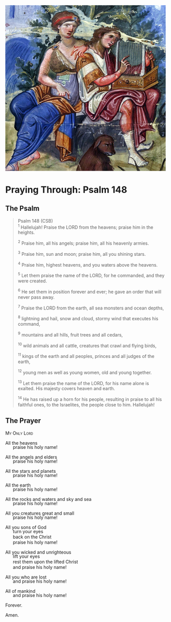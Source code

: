 <img class="intro-right" src="art-paris-psalter.jpg">

<style>
  li {list-style-type: none;}
  p + ul {
    margin-top: -18px;
}
</style>

# Praying Through: Psalm 148

## The Psalm

>Psalm 148 (CSB)  
><sup>1</sup> Hallelujah! Praise the LORD from the heavens; praise him in the heights. 
>
><sup>2</sup> Praise him, all his angels; praise him, all his heavenly armies. 
>
><sup>3</sup> Praise him, sun and moon; praise him, all you shining stars. 
>
><sup>4</sup> Praise him, highest heavens, and you waters above the heavens. 
>
><sup>5</sup> Let them praise the name of the LORD, for he commanded, and they were created. 
>
><sup>6</sup> He set them in position forever and ever; he gave an order that will never pass away. 
>
><sup>7</sup> Praise the LORD from the earth, all sea monsters and ocean depths, 
>
><sup>8</sup> lightning and hail, snow and cloud, stormy wind that executes his command, 
>
><sup>9</sup> mountains and all hills, fruit trees and all cedars, 
>
><sup>10</sup> wild animals and all cattle, creatures that crawl and flying birds, 
>
><sup>11</sup> kings of the earth and all peoples, princes and all judges of the earth, 
>
><sup>12</sup> young men as well as young women, old and young together. 
>
><sup>13</sup> Let them praise the name of the LORD, for his name alone is exalted. His majesty covers heaven and earth. 
>
><sup>14</sup> He has raised up a horn for his people, resulting in praise to all his faithful ones, to the Israelites, the people close to him. Hallelujah!

## The Prayer

<div style="font-variant: small-caps;">
My Only Lord
</div>

All the heavens
* praise his holy name!

All the angels and elders
* praise his holy name!

All the stars and planets
* praise his holy name!

All the earth
* praise his holy name!

All the rocks and waters and sky and sea
* praise his holy name!

All you creatures great and small
* praise his holy name!

All you sons of God
* turn your eyes
* back on the Christ
* praise his holy name!

All you wicked and unrighteous
* lift your eyes
* rest them upon the lifted Christ
* and praise his holy name!

All you who are lost
* and praise his holy name!

All of mankind
* and praise his holy name!

Forever.

Amen.
